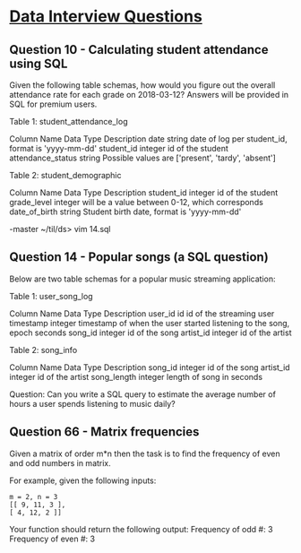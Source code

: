 # [Data Interview Questions](https://www.interviewqs.com/)


## Question 10 - Calculating student attendance using SQL
Given the following table schemas, how would you figure out the overall attendance rate for each grade on 2018-03-12? Answers will be provided in SQL for premium users.

Table 1: student_attendance_log

Column Name	Data Type	Description
date	string	date of log per student_id, format is 'yyyy-mm-dd'
student_id	integer	id of the student
attendance_status	string	Possible values are ['present', 'tardy', 'absent']

Table 2: student_demographic

Column Name	Data Type	Description
student_id	integer	id of the student
grade_level	integer	will be a value between 0-12, which corresponds
date_of_birth	string	Student birth date, format is 'yyyy-mm-dd'


-master ~/til/ds> vim 14.sql

## Question 14 - Popular songs (a SQL question)

Below are two table schemas for a popular music streaming application:

Table 1: user_song_log

Column Name	Data Type	Description
user_id	id	id of the streaming user
timestamp	integer	timestamp of when the user started listening to the song, epoch seconds
song_id	integer	id of the song
artist_id	integer	id of the artist

Table 2: song_info

Column Name	Data Type	Description
song_id	integer	id of the song
artist_id	integer	id of the artist
song_length	integer	length of song in seconds


Question:
Can you write a SQL query to estimate the average number of hours a user spends listening to music daily?

## Question 66 - Matrix frequencies

Given a matrix of order m\*n then the task is to find the frequency of even and odd numbers in matrix.

For example, given the following inputs:
```
m = 2, n = 3
[[ 9, 11, 3 ],
[ 4, 12, 2 ]]
```

Your function should return the following output:
Frequency of odd #: 3
Frequency of even #: 3
